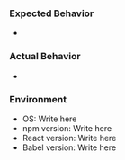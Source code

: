 ### Expected Behavior
-

### Actual Behavior
-

### Environment
- OS: Write here
- npm version: Write here
- React version: Write here
- Babel version: Write here
